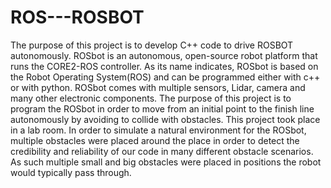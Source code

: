 # ROS---ROSBOT

The purpose of this project is to develop C++ code to drive ROSBOT autonomously. ROSbot is an autonomous, open-source robot platform that runs the CORE2-ROS controller. As its name indicates, ROSbot is based on the Robot Operating System(ROS) and can be programmed either with c++ or with python. ROSbot comes with multiple sensors, Lidar, camera and many other electronic components. The purpose of this project is to program the ROSbot in order to move from an initial point to the finish line autonomously by avoiding to collide with obstacles. This project took place in a lab room. In order to simulate a natural environment for the ROSbot, multiple obstacles were placed around the place in order to detect the credibility and reliability of our code in many different obstacle scenarios. As such multiple small and big obstacles were placed in positions the robot would typically pass through.
